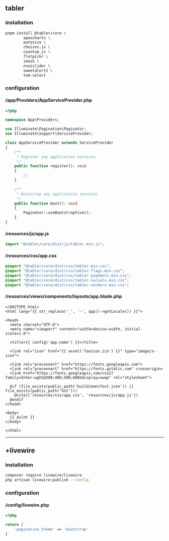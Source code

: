 ## tabler

### installation

```sh
pnpm install @tabler/core \
        apexcharts \
        autosize \
        choices.js \
        countup.js \
        flatpickr \
        imask \
        nouislider \
        sweetalert2 \
        tom-select
```

### configuration

#### /app/Providers/AppServiceProvider.php

```php
<?php

namespace App\Providers;

use Illuminate\Pagination\Paginator;
use Illuminate\Support\ServiceProvider;

class AppServiceProvider extends ServiceProvider
{
    /**
     * Register any application services.
     */
    public function register(): void
    {
        //
    }

    /**
     * Bootstrap any application services.
     */
    public function boot(): void
    {
        Paginator::useBootstrapFive();
    }
}
```

#### /resources/js/app.js

```js
import "@tabler/core/dist/js/tabler.min.js";
```

#### /resources/css/app.css

```css
@import "@tabler/core/dist/css/tabler.min.css";
@import "@tabler/core/dist/css/tabler-flags.min.css";
@import "@tabler/core/dist/css/tabler-payments.min.css";
@import "@tabler/core/dist/css/tabler-socials.min.css";
@import "@tabler/core/dist/css/tabler-vendors.min.css";
```

#### /resources/views/components/layouts/app.blade.php

```blade
<!DOCTYPE html>
<html lang="{{ str_replace('_', '-', app()->getLocale()) }}">

<head>
  <meta charset="UTF-8">
  <meta name="viewport" content="width=device-width, initial-scale=1.0">

  <title>{{ config('app.name') }}</title>

  <link rel="icon" href="{{ asset('favicon.ico') }}" type="image/x-icon">

  <link rel="preconnect" href="https://fonts.googleapis.com">
  <link rel="preconnect" href="https://fonts.gstatic.com" crossorigin>
  <link href="https://fonts.googleapis.com/css2?family=Inter:wght@300;400;500;600&display=swap" rel="stylesheet">

  @if (file_exists(public_path('build/manifest.json')) || file_exists(public_path('hot')))
    @vite(['resources/css/app.css', 'resources/js/app.js'])
  @endif
</head>

<body>
  {{ $slot }}
</body>

</html>
```

---

## +livewire

### installation

```sh
composer require livewire/livewire
php artisan livewire:publish --config
```

### configuration

#### /config/livewire.php

```php
<?php

return [
    'pagination_theme' => 'bootstrap'
]
```
